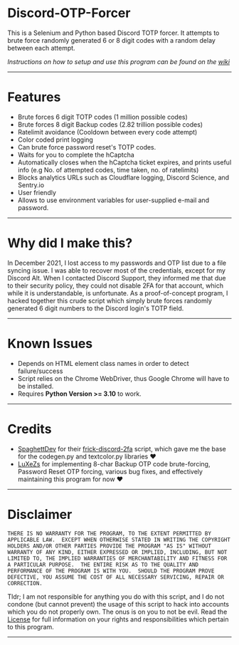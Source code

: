 # Discord-OTP-Forcer
This is a Selenium and Python based Discord TOTP forcer. It attempts to brute force randomly generated 6 or 8 digit codes with a random delay between each attempt.

*Instructions on how to setup and use this program can be found on the [wiki](https://github.com/Derpitron/Discord-OTP-Forcer/wiki/How-to-setup-and-use)*

---
# Features
- Brute forces 6 digit TOTP codes (1 million possible codes)
- Brute forces 8 digit Backup codes (2.82 trillion possible codes)
- Ratelimit avoidance (Cooldown between every code attempt)
- Color coded print logging
- Can brute force password reset's TOTP codes.
- Waits for you to complete the hCaptcha
- Automatically closes when the hCaptcha ticket expires, and prints useful info (e.g No. of attempted codes, time taken, no. of ratelimits)
- Blocks analytics URLs such as Cloudflare logging, Discord Science, and Sentry.io
- User friendly
- Allows to use environment variables for user-supplied e-mail and password.

---
# Why did I make this?
In December 2021, I lost access to my passwords and OTP list due to a file syncing issue. I was able to recover most of the credentials, except for my Discord Alt. When I contacted Discord Support, they informed me that due to their security policy, they could not disable 2FA for that account, which while it is understandable, is unfortunate. As a proof-of-concept program, I hacked together this crude script which simply brute forces randomly generated 6 digit numbers to the Discord login's TOTP field.

---
# Known Issues
- Depends on HTML element class names in order to detect failure/success
- Script relies on the Chrome WebDriver, thus Google Chrome will have to be installed.
- Requires **Python Version >= 3.10** to work. 

---
# Credits
- [SpaghettDev](https://github.com/SpaghettDev) for their [frick-discord-2fa](https://github.com/SpaghettDev/frick-discord-2fa) script, which gave me the base for the codegen.py and textcolor.py libraries ❤️
- [LuXeZs](https://github.com/LuXeZs) for implementing 8-char Backup OTP code brute-forcing, Password Reset OTP forcing, various bug fixes, and effectively maintaining this program for now ❤️

---
# Disclaimer
`THERE IS NO WARRANTY FOR THE PROGRAM, TO THE EXTENT PERMITTED BY APPLICABLE LAW.  EXCEPT WHEN OTHERWISE STATED IN WRITING THE COPYRIGHT HOLDERS AND/OR OTHER PARTIES PROVIDE THE PROGRAM "AS IS" WITHOUT WARRANTY OF ANY KIND, EITHER EXPRESSED OR IMPLIED, INCLUDING, BUT NOT LIMITED TO, THE IMPLIED WARRANTIES OF MERCHANTABILITY AND FITNESS FOR A PARTICULAR PURPOSE.  THE ENTIRE RISK AS TO THE QUALITY AND PERFORMANCE OF THE PROGRAM IS WITH YOU.  SHOULD THE PROGRAM PROVE DEFECTIVE, YOU ASSUME THE COST OF ALL NECESSARY SERVICING, REPAIR OR CORRECTION. ` 

Tldr; I am not responsible for anything you do with this script, and I do not condone (but cannot prevent) the usage of this script to hack into accounts which you do not properly own. The onus is on you to not be evil. Read the [License](https://github.com/Derpitron/Discord-OTP-Forcer/blob/main/LICENSE) for full information on your rights and responsibilities which pertain to this program. 

---
